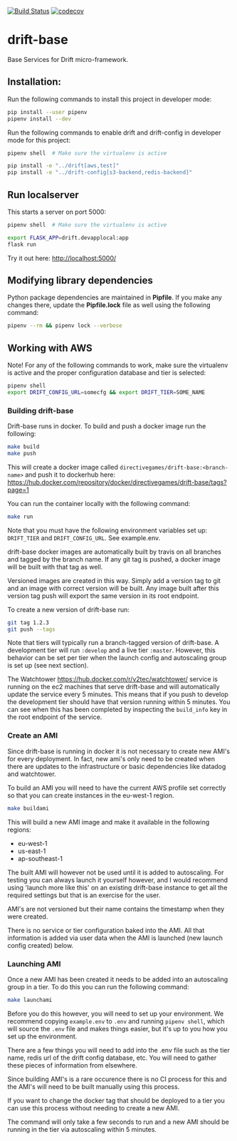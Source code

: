 [![Build Status](https://travis-ci.org/dgnorth/drift-base.svg?branch=master)](https://travis-ci.org/dgnorth/drift-base)
[![codecov](https://codecov.io/gh/dgnorth/drift-base/branch/develop/graph/badge.svg)](https://codecov.io/gh/dgnorth/drift-base)


# drift-base
Base Services for Drift micro-framework.


## Installation:
Run the following commands to install this project in developer mode:

```bash
pip install --user pipenv
pipenv install --dev
```

Run the following commands to enable drift and drift-config in developer mode for this project:

```bash
pipenv shell  # Make sure the virtualenv is active

pip install -e "../drift[aws,test]"
pip install -e "../drift-config[s3-backend,redis-backend]"
```

## Run localserver
This starts a server on port 5000:

```bash
pipenv shell  # Make sure the virtualenv is active

export FLASK_APP=drift.devapplocal:app
flask run
```

Try it out here:
[http://localhost:5000/](http://localhost:5000/)


## Modifying library dependencies
Python package dependencies are maintained in **Pipfile**. If you make any changes there, update the **Pipfile.lock** file as well using the following command:

```bash
pipenv --rm && pipenv lock --verbose
```

## Working with AWS

Note! For any of the following commands to work, make sure the virtualenv is active and the proper configuration database and tier is selected:

```bash
pipenv shell
export DRIFT_CONFIG_URL=somecfg && export DRIFT_TIER=SOME_NAME
```

### Building drift-base
Drift-base runs in docker. To build and push a docker image run the following:
```bash
make build
make push
```

This will create a docker image called `directivegames/drift-base:<branch-name>` and push it to dockerhub here: https://hub.docker.com/repository/docker/directivegames/drift-base/tags?page=1

You can run the container locally with the following command:
```bash
make run
```
Note that you must have the following environment variables set up: `DRIFT_TIER` and `DRIFT_CONFIG_URL`. See example.env.

drift-base docker images are automatically built by travis on all branches and tagged by the branch name. If any git tag is pushed, a docker image will be built with that tag as well.

Versioned images are created in this way. Simply add a version tag to git and an image with correct version will be built. Any image built after this version tag push will export the same version in its root endpoint.

To create a new version of drift-base run:
```bash
git tag 1.2.3
git push --tags
```

Note that tiers will typically run a branch-tagged version of drift-base. A development tier will run `:develop` and a live tier `:master`. However, this behavior can be set per tier when the launch config and autoscaling group is set up (see next section).

The Watchtower <https://hub.docker.com/r/v2tec/watchtower/> service is running on the ec2 machines that serve drift-base and will automatically update the service every 5 minutes. This means that if you push to develop the development tier should have that version running within 5 minutes. You can see when this has been completed by inspecting the `build_info` key in the root endpoint of the service.

### Create an AMI
Since drift-base is running in docker it is not necessary to create new AMI's for every deployment. In fact, new ami's only need to be created when there are updates to the infrastructure or basic dependencies like datadog and watchtower.

To build an AMI you will need to have the current AWS profile set correctly so that you can create instances in the eu-west-1 region.

```bash
make buildami
```

This will build a new AMI image and make it available in the following regions:
- eu-west-1
- us-east-1
- ap-southeast-1

The built AMI will however not be used until it is added to autoscaling. For testing you can always launch it yourself however, and I would recommend using 'launch more like this' on an existing drift-base instance to get all the required settings but that is an exercise for the user.

AMI's are not versioned but their name contains the timestamp when they were created. 

There is no service or tier configuration baked into the AMI. All that information is added via user data when the AMI is launched (new launch config created) below.

### Launching AMI
Once a new AMI has been created it needs to be added into an autoscaling group in a tier.
To do this you can run the following command:
```bash
make launchami
```

Before you do this however, you will need to set up your environment. We recommend copying `example.env` to `.env` and running `pipenv shell`, which will source the `.env` file and makes things easier, but it's up to you how you set up the environment.

There are a few things you will need to add into the .env file such as the tier name, redis url of the drift config database, etc. You will need to gather these pieces of information from elsewhere.

Since building AMI's is a rare occurence there is no CI process for this and the AMI's will need to be built manually using this process.

If you want to change the docker tag that should be deployed to a tier you can use this process without needing to create a new AMI.

The command will only take a few seconds to run and a new AMI should be running in the tier via autoscaling within 5 minutes.
